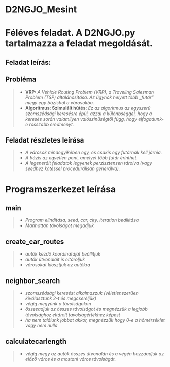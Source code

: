 # D2NGJO_Mesint

# Féléves feladat. A D2NGJO.py tartalmazza a feladat megoldását.
## Feladat leírás:

## Probléma
> - **VRP:** *A Vehicle Routing Problem (VRP), a Traveling Salesman Problem (TSP) általánosítása. Az ügynök helyett több „futár” megy egy bázisból a városokba.*
> - **Algoritmus: Szimulált hűtés:** *Ez az algoritmus az egyszerű szomszédsági keresésre épül, azzal a különbséggel, hogy a keresés során valamilyen valószínűségtől függ, hogy elfogadunk-e rosszabb eredményt.*

## Feladat részletes leírása
> - *A városok mindegyikében egy, és csakis egy futárnak kell járnia.*
> - *A bázis az egyetlen pont, amelyet több futár érinthet.*
> - *A legenerált feladatok legyenek perzisztensen tárolva (vagy seedhez kötéssel procedurálisan generálva).*

# Programszerkezet leírása
## main
> - *Program elindítása, seed, car, city, iteration beállítása*
> - *Manhattan távolságot megadjuk*

## create_car_routes
> - *autók kezdő koordinátáját beállítjuk*
> - *autók útvonalait is eltároljuk*
> - *városokat kiosztjuk az autókra*

## neighbor_search
> - *szomszédsági keresést alkalmazzuk (véletlenszerűen kiválasztunk 2-t és megcseréljük)*
> - *végig megyünk a távolságokon*
> - *összeadjuk az összes távolságot és megnézzük a legjobb távolsághoz eltárolt távolságértékhez képest*
> - *ha nem találunk jobbat akkor, megnézzük hogy 0-e a hőmérséklet vagy nem nulla*

## calculatecarlength
> - *végig megy az autók összes útvonalán és a végén hozzáadjuk az előző város és a mostani város távolságát.*
